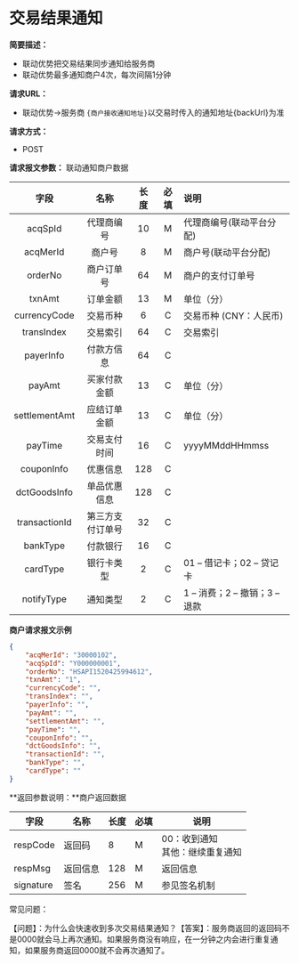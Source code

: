 # 交易结果通知

**简要描述：** 
- 联动优势把交易结果同步通知给服务商
- 联动优势最多通知商户4次，每次间隔1分钟

**请求URL：** 
- 联动优势->服务商
`{商户接收通知地址}`以交易时传入的通知地址{backUrl}为准

**请求方式：**
- POST 

**请求报文参数：** 联动通知商户数据

|   字段   |      名称      | 长度 | 必填 | 说明                               |
| :------: | :------------: | :--: | :--: | :--------------------------------- |
| acqSpId  |   代理商编号   |  10  |  M   | 代理商编号(联动平台分配)           |
| acqMerId |     商户号     |  8   |  M   | 商户号(联动平台分配)               |
| orderNo  |   商户订单号   |  64  |  M   | 商户的支付订单号 |
|  txnAmt  |    订单金额    |  13  |  M   | 单位（分）                         |
|currencyCode|    交易币种  |  6   |  C   | 交易币种  (CNY：人民币)      |
|transIndex|    交易索引    |  64  |  C   | 交易索引                           |
| payerInfo|    付款方信息  |  64  |  C   |                          |
|  payAmt  |    买家付款金额|  13  |  C   | 单位（分）                         |
|settlementAmt| 应结订单金额|  13  |  C   | 单位（分）                         |
|  payTime |    交易支付时间|  16  |  C   | yyyyMMddHHmmss                     |
|couponInfo|    优惠信息    |  128 |  C   |                          |
|dctGoodsInfo| 单品优惠信息 |  128 |  C   |                          |
|transactionId|第三方支付订单号|32 |  C   |                          |
|bankType  |   付款银行     |   16 |  C   |                          |
|cardType  |   银行卡类型   |  2   |  C   |01 – 借记卡；02 – 贷记卡  |
|notifyType  |   通知类型   |  2   |  C   |1 – 消费；2 – 撤销；3 – 退款  |

 **商户请求报文示例**

```json
{
	"acqMerId": "30000102",
	"acqSpId": "Y000000001",
	"orderNo": "HSAPI1520425994612",
	"txnAmt": "1",
	"currencyCode": "",
	"transIndex": "",
	"payerInfo": "",
	"payAmt": "",
	"settlementAmt": "",
	"payTime": "",
	"couponInfo": "",
	"dctGoodsInfo": "",
	"transactionId": "",
	"bankType": "",
	"cardType": ""
}
```

 **返回参数说明：**商户返回数据

| 字段      | 名称     | 长度 | 必填 | 说明                                 |
| --------- | -------- | ---- | ---- | ------------------------------------ |
| respCode  | 返回码   | 8    | M    | 00：收到通知<br />其他：继续重复通知 |
| respMsg   | 返回信息 | 128  | M    | 返回信息                             |
| signature | 签名     | 256  | M    | 参见签名机制                         |


常见问题：

【问题】：为什么会快速收到多次交易结果通知？【答案】：服务商返回的返回码不是0000就会马上再次通知。如果服务商没有响应，在一分钟之内会进行重复通知，如果服务商返回0000就不会再次通知了。
